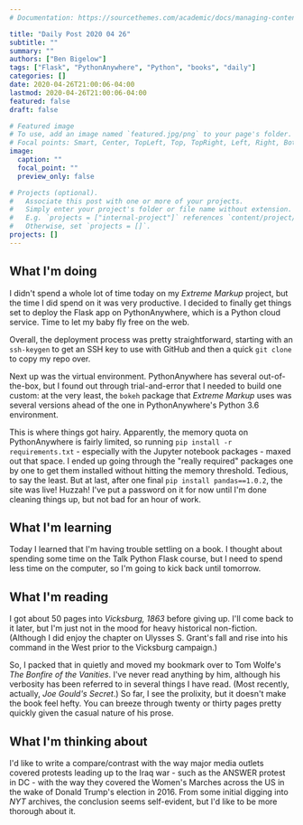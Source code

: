 ```yaml
---
# Documentation: https://sourcethemes.com/academic/docs/managing-content/

title: "Daily Post 2020 04 26"
subtitle: ""
summary: ""
authors: ["Ben Bigelow"]
tags: ["Flask", "PythonAnywhere", "Python", "books", "daily"]
categories: []
date: 2020-04-26T21:00:06-04:00
lastmod: 2020-04-26T21:00:06-04:00
featured: false
draft: false

# Featured image
# To use, add an image named `featured.jpg/png` to your page's folder.
# Focal points: Smart, Center, TopLeft, Top, TopRight, Left, Right, BottomLeft, Bottom, BottomRight.
image:
  caption: ""
  focal_point: ""
  preview_only: false

# Projects (optional).
#   Associate this post with one or more of your projects.
#   Simply enter your project's folder or file name without extension.
#   E.g. `projects = ["internal-project"]` references `content/project/deep-learning/index.md`.
#   Otherwise, set `projects = []`.
projects: []
---
```

## What I'm doing

I didn't spend a whole lot of time today on my _Extreme Markup_ project, but the time I did spend on it was very productive. I decided to finally get things set to deploy the Flask app on PythonAnywhere, which is a Python cloud service. Time to let my baby fly free on the web.

Overall, the deployment process was pretty straightforward, starting with an `ssh-keygen` to get an SSH key to use with GitHub and then a quick `git clone` to copy my repo over. 

Next up was the virtual environment. PythonAnywhere has several out-of-the-box, but I found out through trial-and-error that I needed to build one custom: at the very least, the `bokeh` package that _Extreme Markup_ uses was several versions ahead of the one in PythonAnywhere's Python 3.6 environment.

This is where things got hairy. Apparently, the memory quota on PythonAnywhere is fairly limited, so running `pip install -r requirements.txt` - especially with the Jupyter notebook packages - maxed out that space. I ended up going through the "really required" packages one by one to get them installed without hitting the memory threshold. Tedious, to say the least. But at last, after one final `pip install pandas==1.0.2`, the site was live! Huzzah! I've put a password on it for now until I'm done cleaning things up, but not bad for an hour of work.

## What I'm learning

Today I learned that I'm having trouble settling on a book. I thought about spending some time on the Talk Python Flask course, but I need to spend less time on the computer, so I'm going to kick back until tomorrow.

## What I'm reading

I got about 50 pages into _Vicksburg, 1863_ before giving up. I'll come back to it later, but I'm just not in the mood for heavy historical non-fiction. (Although I did enjoy the chapter on Ulysses S. Grant's fall and rise into his command in the West prior to the Vicksburg campaign.)

So, I packed that in quietly and moved my bookmark over to Tom Wolfe's _The Bonfire of the Vanities_. I've never read anything by him, although his verbosity has been referred to in several things I have read. (Most recently, actually, _Joe Gould's Secret_.) So far, I see the prolixity, but it doesn't make the book feel hefty. You can breeze through twenty or thirty pages pretty quickly given the casual nature of his prose.

## What I'm thinking about

I'd like to write a compare/contrast with the way major media outlets covered protests leading up to the Iraq war - such as the ANSWER protest in DC - with the way they covered the Women's Marches across the US in the wake of Donald Trump's election in 2016. From some initial digging into _NYT_ archives, the conclusion seems self-evident, but I'd like to be more thorough about it.
